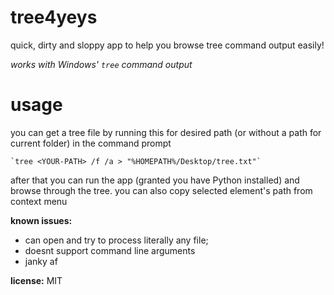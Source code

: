 # tree4yeys

quick, dirty and sloppy app to help you browse tree command output easily!

*works with Windows' `tree` command output* 

# usage

you can get a tree file by running this for desired path (or without a path for current folder) in the command prompt

    `tree <YOUR-PATH> /f /a > "%HOMEPATH%/Desktop/tree.txt"`

after that you can run the app (granted you have Python installed) and browse through the tree. you can also copy selected element's path from context menu

**known issues:**

- can open and try to process literally any file;
- doesnt support command line arguments
- janky af

**license:** MIT